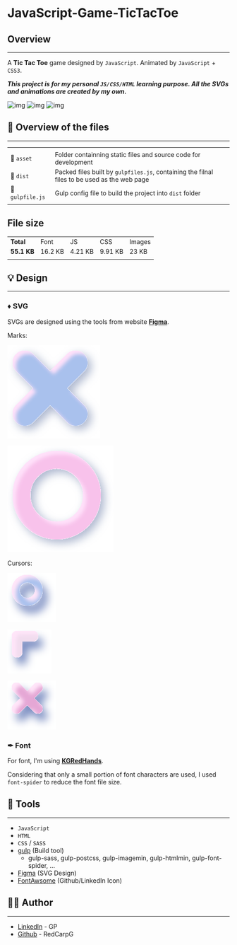 # JavaScript-Game-TicTacToe

## Overview

-----------------------------

A **Tic Tac Toe** game designed by `JavaScript`. Animated by `JavaScript` + `CSS3`.

***This project is for my personal `JS/CSS/HTML` learning purpose. All the SVGs and animations are created by my own.***

![img](https://github.com/RedCarpG/DOCS/blob/main/tictactoe/tictactoe.png?raw=true)
![img](https://github.com/RedCarpG/DOCS/blob/main/tictactoe/tictactoe2.png?raw=true)
![img](https://github.com/RedCarpG/DOCS/blob/main/tictactoe/guide.gif?raw=true)

## 🔮 Overview of the files

-----------------------------

|   |   |
| --------------------------------- |   --------------------------------- |
|   |   |
|  📂 `asset` | Folder containning static files and source code for development |
|  📂 `dist` |  Packed files built by `gulpfiles.js`, containing the filnal files to be used as the web page |
|  📃 `gulpfile.js` |  Gulp config file to build the project into `dist` folder |
|   |   |

## File size

|               |           |           |           |           |
| -----         | -----     | -----     | -----     | -----     |
| **Total**     | Font      | JS        | CSS       | Images    |
| **55.1 KB**   | 16.2 KB   | 4.21 KB   | 9.91 KB   | 23 KB     |
|               |           |           |           |           |


## 💡 Design

-----------------------------

### ♦ **SVG**

SVGs are designed using the tools from website **[Figma](https://www.figma.com/)**.

Marks:

![x](./img/x.svg)

![o](./img/o.svg)

Cursors:

![cursor](./img/cursor/cursor.svg)

![cursor-yes](./img/cursor/cursor-yes.svg)

![cursor-no](./img/cursor/cursor-no.svg)

### ✒ **Font**

For font, I'm using **[KGRedHands](https://www.dafont.com/kg-red-hands.font)**.

Considering that only a small portion of font characters are used, I used `font-spider` to reduce the font file size.

## 🔧 Tools

-----------------------------

- `JavaScript`
- `HTML`
- `CSS` / `SASS`
- [gulp](https://gulpjs.com/) (Build tool)
  - gulp-sass, gulp-postcss, gulp-imagemin, gulp-htmlmin, gulp-font-spider, ...
- [Figma](https://www.figma.com/) (SVG Design)
- [FontAwsome](https://fontawesome.com/) (Github/LinkedIn Icon)

## 💁‍♂️ Author

-----------------------------

- [LinkedIn](https://www.linkedin.com/in/peng-gao-fr/) - GP
- [Github](https://github.com/RedCarpG) - RedCarpG
